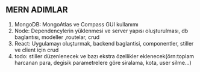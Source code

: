 ## MERN ADIMLAR

1. MongoDB: MongoAtlas ve Compass GUI kullanımı
2. Node: Dependencylerin yüklenmesi ve server yapısı oluşturulması, db baglantısı, modeller ,routelar, crud
3. React: Uygulamayı oluşturmak, backend baglantisi, componentler, stiller ve  client için crud
4. todo: stiller düzenlenecek ve bazı ekstra özellikler eklenecek(örn:toplam harcanan para, degisik parametrelere göre siralama, kota, user silme...)
